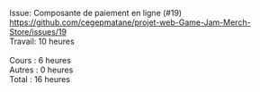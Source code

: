 Issue: Composante de paiement en ligne (#19) <br>
https://github.com/cegepmatane/projet-web-Game-Jam-Merch-Store/issues/19 <br>
Travail: 10 heures <br>
<br>
Cours : 6 heures<br>
Autres : 0 heures<br>
Total : 16 heures
